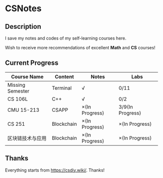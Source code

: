 # CSNotes

## Description

I save my notes and codes of my self-learning courses here. 

Wish to receive more recommendations of excellent **Math** and **CS** courses!

## Current Progress

| **Course Name** | **Content** | **Notes**      | **Labs**          |
|-----------------|-------------|----------------|-------------------|
| Missing Semester| Terminal    | √              | 0/11              |
| CS 106L         | C++         | √              | 0/2               |
| CMU 15-213      | CSAPP       | ×(In Progress) | 3/9(In Progress)  |
| CS 251          | Blockchain       | ×(In Progress) | ×(In Progress)  |
| 区块链技术与应用   | Blockchain       | ×(In Progress) | ×(In Progress)  |

## Thanks

Everything starts from https://csdiy.wiki/. Thanks!